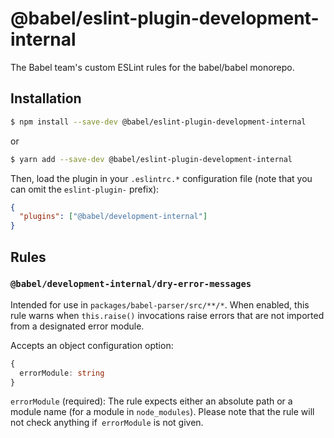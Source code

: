 # @babel/eslint-plugin-development-internal

The Babel team's custom ESLint rules for the babel/babel monorepo.

## Installation

```sh
$ npm install --save-dev @babel/eslint-plugin-development-internal
```
or
```sh
$ yarn add --save-dev @babel/eslint-plugin-development-internal
```


Then, load the plugin in your `.eslintrc.*` configuration file (note that you can omit the `eslint-plugin-` prefix):

```json
{
  "plugins": ["@babel/development-internal"]
}
```

## Rules

### `@babel/development-internal/dry-error-messages`

Intended for use in `packages/babel-parser/src/**/*`. When enabled, this rule warns when `this.raise()` invocations raise errors that are not imported from a designated error module.

Accepts an object configuration option:

```ts
{
  errorModule: string
}
```

`errorModule` (required): The rule expects either an absolute path or a module name (for a module in `node_modules`). Please note that the rule will not check anything if` errorModule` is not given.
